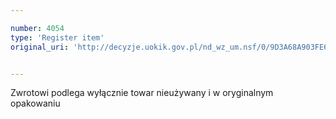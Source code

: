 ```yaml
---

number: 4054
type: 'Register item'
original_uri: 'http://decyzje.uokik.gov.pl/nd_wz_um.nsf/0/9D3A68A903FE6D39C1257AC3003DD710?OpenDocument'


---
```


Zwrotowi podlega wyłącznie towar nieużywany i w oryginalnym opakowaniu
